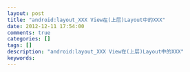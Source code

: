 ```yaml
---
layout: post
title: "android:layout_XXX View在(上层)Layout中的XXX"
date: 2012-12-11 17:54:00 
comments: true
categories: []
tags: []
description: "android:layout_XXX View在(上层)Layout中的XXX"
keywords: 
---
```





